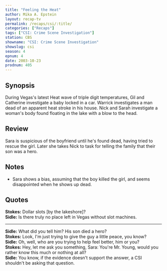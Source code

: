 ```yaml
---
title: "Feeling the Heat"
author: Mika A. Epstein
layout: recap-tv
permalink: /recaps/csi/:title/
categories: ["Recaps"]
tags: ["CSI: Crime Scene Investigation"]
station: CBS
showname: "CSI: Crime Scene Investigation"
showslug: csi
season: 4
epnum: 4
date: 2003-10-23
prodnum: 405  
---
```


## Synopsis

During Vegas's latest Heat wave of triple digit temperatures, Gil and Catherine investigate a baby locked in a car. Warrick investigates a man dead of an apparent heat stroke in his house. Nick and Sarah investigate a woman's body found floating in the lake with a blow to the head.

## Review

Sara is suspicious of the boyfriend until he's found dead, having tried to rescue the girl. Later she takes Nick to task for telling the family that their son was a hero.

## Notes

* Sara shows a bias, assuming that the boy killed the girl, and seems disappointed when he shows up dead.

## Quotes

**Stokes:** Dollar slots [by the lakeshore]?  
**Sidle:** Is there truly no place left in Vegas without slot machines.  

- - -

**Sidle:** What did you tell him? His son died a hero?  
**Stokes:** Look, I'm just trying to give the guy a little peace, you know?  
**Sidle:** Oh, well, who are you trying to help feel better, him or you?  
**Stokes:** Hey, let me ask you something, Sara: You're Mr. Young, would you rather know this much or nothing at all?  
**Sidle:** You know, if the evidence doesn't support the answer, a CSI shouldn't be asking that question.